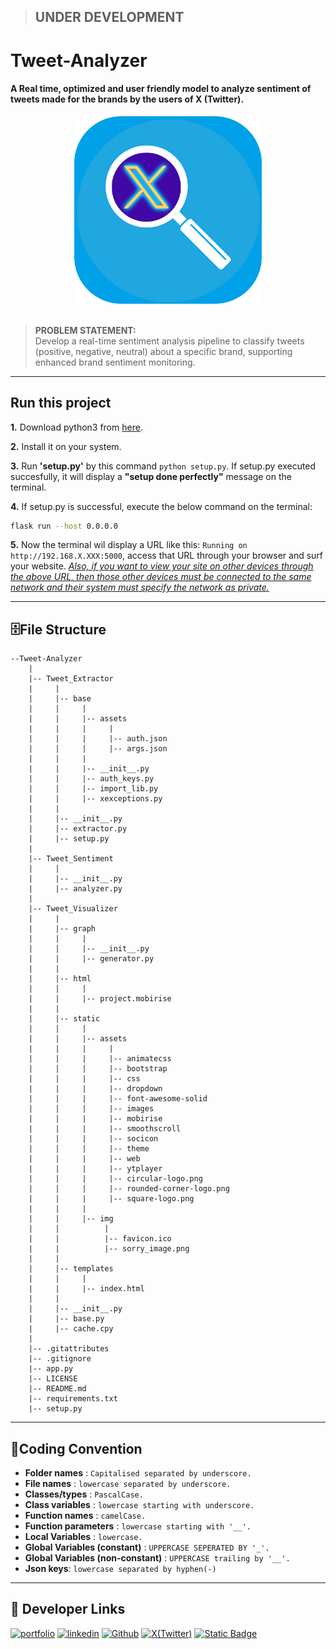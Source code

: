 > ## UNDER DEVELOPMENT

# Tweet-Analyzer
#### A Real time, optimized and user friendly model to analyze sentiment of tweets made for the brands by the users of X (Twitter).

<div align="center">
    <img width="300" src="./Tweet_Visualizer/static/assets/rounded-corner-logo.png" alt="Logo" >
</div>

<br/>

> **PROBLEM STATEMENT:**\
  Develop a real-time sentiment analysis pipeline to classify tweets (positive, negative, neutral) about a specific brand, supporting enhanced brand sentiment monitoring.

---
## Run this project
**1.** Download python3 from [here](https://www.python.org/downloads).
    
**2.** Install it on your system.
    
**3.** Run **'setup.py'** by this command ```python setup.py```. If setup.py executed succesfully, it will display a **"setup done perfectly"** message on the terminal.

**4.** If setup.py is successful, execute the below command on the terminal:
```bash
flask run --host 0.0.0.0
```
**5.** Now the terminal wil display a URL like this: ```Running on http://192.168.X.XXX:5000```, access that URL through your browser and surf your website. 
<ins> *Also, if you want to view your site on other devices through the above URL, then those other devices must be connected to the same network and their system must specify the network as private.* </ins>

---
## 🗄**File Structure**
```
--Tweet-Analyzer
    |
    |-- Tweet_Extractor
    |     |
    |     |-- base
    |     |     |
    |     |     |-- assets
    |     |     |     |
    |     |     |     |-- auth.json
    |     |     |     |-- args.json
    |     |     |
    |     |     |-- __init__.py
    |     |     |-- auth_keys.py
    |     |     |-- import_lib.py
    |     |     |-- xexceptions.py
    |     |
    |     |-- __init__.py
    |     |-- extractor.py
    |     |-- setup.py
    |
    |-- Tweet_Sentiment
    |     |
    |     |-- __init__.py
    |     |-- analyzer.py
    |
    |-- Tweet_Visualizer
    |     |
    |     |-- graph
    |     |     |
    |     |     |-- __init__.py
    |     |     |-- generator.py
    |     |
    |     |-- html
    |     |     |
    |     |     |-- project.mobirise
    |     |
    |     |-- static
    |     |     |
    |     |     |-- assets
    |     |     |     |
    |     |     |     |-- animatecss
    |     |     |     |-- bootstrap
    |     |     |     |-- css
    |     |     |     |-- dropdown
    |     |     |     |-- font-awesome-solid
    |     |     |     |-- images
    |     |     |     |-- mobirise
    |     |     |     |-- smoothscroll
    |     |     |     |-- socicon
    |     |     |     |-- theme
    |     |     |     |-- web
    |     |     |     |-- ytplayer
    |     |     |     |-- circular-logo.png
    |     |     |     |-- rounded-corner-logo.png
    |     |     |     |-- square-logo.png
    |     |     |
    |     |     |-- img
    |     |          |
    |     |          |-- favicon.ico
    |     |          |-- sorry_image.png
    |     |     
    |     |-- templates
    |     |     |
    |     |     |-- index.html
    |     |
    |     |-- __init__.py
    |     |-- base.py
    |     |-- cache.cpy
    |
    |-- .gitattributes
    |-- .gitignore
    |-- app.py
    |-- LICENSE
    |-- README.md
    |-- requirements.txt
    |-- setup.py
```

---
## 📝**Coding Convention**
- **Folder names** : ```Capitalised separated by underscore.```
- **File names** : ```lowercase separated by underscore.```
- **Classes/types** : ```PascalCase.```
- **Class variables** : ```lowercase starting with underscore.```
- **Function names** : ```camelCase.```
- **Function parameters** : ```lowercase starting with '__'.```
- **Local Variables** : ```lowercase.```
- **Global Variables (constant)** : ```UPPERCASE SEPERATED BY '_'.```
- **Global Variables (non-constant)** : ```UPPERCASE trailing by '__'.```
- **Json keys**: ```lowercase separated by hyphen(-)```
---

## 🔗 Developer Links
[![portfolio](https://img.shields.io/badge/my_portfolio-000?style=for-the-badge&logo=ko-fi&logoColor=white)](https://sakshamjoshi.vercel.app/)
[![linkedin](https://img.shields.io/badge/linkedin-0A66C2?style=for-the-badge&logo=linkedin&logoColor=white)](https://www.linkedin.com/in/sakshamjoshi27)
[![Github](https://img.shields.io/badge/Visit_my-Github-purple)](https://github.com/saksham-joshi)
[![X(Twitter)](https://img.shields.io/twitter/follow/sakshamjoshi27
)](https://x.com/sakshamjoshi27)
[![Static Badge](https://img.shields.io/badge/mail_at-social.sakshamjoshi%40gmail.com-aqua)](mailto:social.sakshamjoshi@gmail.com)